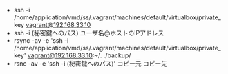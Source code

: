 - ssh -i /home/application/vmd/ss/.vagrant/machines/default/virtualbox/private_key vagrant@192.168.33.10
- ssh -i (秘密鍵へのパス) ユーザ名@ホストのIPアドレス
- rsync -av -e 'ssh -i /home/application/vmd/ss/.vagrant/machines/default/virtualbox/private_key' vagrant@192.168.33.10:~/. ./backup/
- rsnc -av -e 'ssh -i (秘密鍵へのパス)' コピー元 コピー先